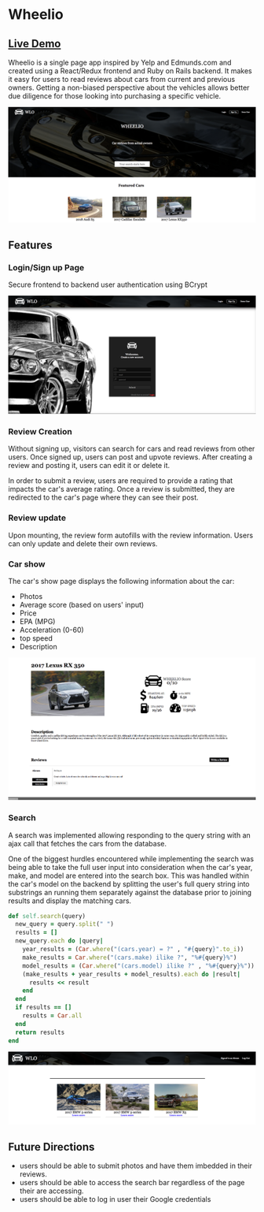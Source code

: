 # Wheelio

## [Live Demo](https://wheelio.herokuapp.com/#/)

Wheelio is a single page app inspired by Yelp and Edmunds.com and created using a React/Redux frontend and Ruby on Rails backend.
It makes it easy for users to read reviews about cars from current and previous owners. Getting a non-biased perspective about the vehicles allows better due diligence for those looking into purchasing a specific vehicle.

![](https://github.com/aazaiez/Wheelio/blob/master/Docs/Homepage.png?raw=true)

## Features

### Login/Sign up Page

Secure frontend to backend user authentication using BCrypt

![](https://github.com/aazaiez/Wheelio/blob/master/Docs/Sign_up.png?raw=true)


### Review Creation

Without signing up, visitors can search for cars and read reviews from other users. Once signed up, users can post and upvote reviews.
After creating a review and posting it, users can edit it or delete it.

In order to submit a review, users are required to provide a rating that impacts the car's average rating. Once a review is submitted, they are redirected to the car's page where they can see their post.  



### Review update

Upon mounting, the review form autofills with the review information. Users can only update and delete their own reviews.

### Car show

The car's show page displays the following information about the car:
* Photos
* Average score (based on users' input)
* Price
* EPA (MPG)
* Acceleration (0-60)
* top speed
* Description


![](https://github.com/aazaiez/Wheelio/blob/master/Docs/car_show.png?raw=true)


### Search

A search was implemented allowing responding to the query string with an ajax call that fetches the cars from the database.

One of the biggest hurdles encountered while implementing the search was being able to take the full user input into consideration when the car's year, make, and model are entered into the search box. This was handled within the car's model on the backend by splitting the user's full query string into substrings an running them separately against the database prior to joining results and display the matching cars. 

```ruby
def self.search(query)
  new_query = query.split(" ")
  results = []
  new_query.each do |query|
    year_results = (Car.where("(cars.year) = ?" , "#{query}".to_i))
    make_results = Car.where("(cars.make) ilike ?", "%#{query}%")
    model_results = (Car.where("(cars.model) ilike ?" , "%#{query}%"))
    (make_results + year_results + model_results).each do |result|
      results << result
    end
  end
  if results == []
    results = Car.all
  end
  return results
end
```



![](https://github.com/aazaiez/Wheelio/blob/master/Docs/search_page.png?raw=true)

## Future Directions

* users should be able to submit photos and have them imbedded in their reviews.
* users should be able to access the search bar regardless of the page their are accessing.
* users should be able to log in user their Google credentials

